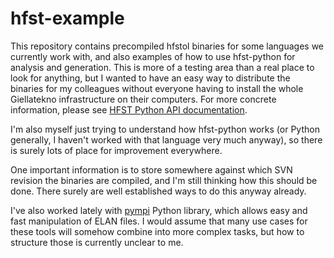 # hfst-example

This repository contains precompiled hfstol binaries for some languages we currently work with, and also examples of how to use hfst-python for analysis and generation. This is more of a testing area than a real place to look for anything, but I wanted to have an easy way to distribute the binaries for my colleagues without everyone having to install the whole Giellatekno infrastructure on their computers. For more concrete information, please see [HFST Python API documentation](https://hfst.github.io/python/3.12.2/index.html).

I'm also myself just trying to understand how hfst-python works (or Python generally, I haven't worked with that language very much anyway), so there is surely lots of place for improvement everywhere.

One important information is to store somewhere against which SVN revision the binaries are compiled, and I'm still thinking how this should be done. There surely are well established ways to do this anyway already.

I've also worked lately with [pympi](https://github.com/dopefishh/pympi) Python library, which allows easy and fast manipulation of ELAN files. I would assume that many use cases for these tools will somehow combine into more complex tasks, but how to structure those is currently unclear to me.
